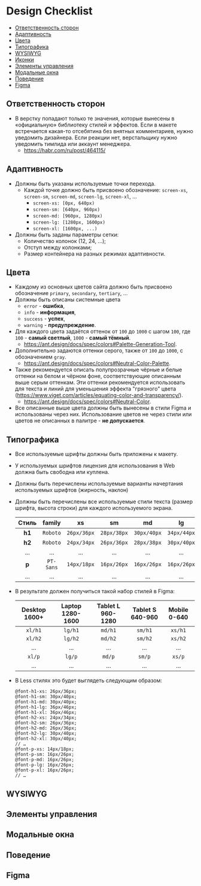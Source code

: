 # Design Checklist

- [Ответственность сторон](#ответственность-сторон)
- [Адаптивность](#адаптивность)
- [Цвета](#цвета)
- [Типографика](#типографика)
- [WYSIWYG](#wysiwyg)
- [Иконки](#иконки)
- [Элементы управления](#элементы-управления)
- [Модальные окна](#модальные-окна)
- [Поведение](#поведение)
- [Figma](#figma)

## Ответственность сторон

- В верстку попадают только те значения, которые вынесены в «официальную» библиотеку стилей и эффектов. Если в макете встречается какая-то отсебятина без внятных комментариев, нужно уведомить дизайнера. Если реакции нет, верстальщику нужно уведомить тимлида или аккаунт менеджера.
  - https://habr.com/ru/post/464115/

## Адаптивность

- Должны быть указаны используемые точки перехода.
  - Каждой точке должно быть присвоено обозначение: `screen-xs`, `screen-sm`, `screen-md`, `screen-lg`, `screen-xl`, ...
    - `screen-xs: [0px, 640px)`
    - `screen-sm: [640px, 960px)`
    - `screen-md: [960px, 1280px)`
    - `screen-lg: [1280px, 1600px)`
    - `screen-xl: [1600px, ...)`
- Должны быть заданы параметры сетки:
  - Количество колонок (12, 24, ...);
  - Отступ между колонками;
  - Размер контейнера на разных режимах адаптивности.

## Цвета

- Каждому из основных цветов сайта должно быть присвоено обозначение `primary`, `secondary`, `tertiary`, …
- Должны быть описаны системные цвета
  - `error` - **ошибка**,
  - `info` - **информация**,
  - `success` - **успех**,
  - `warning` - **предупреждение**.
- Для каждого цвета задаётся оттенок от `100` до `1000` с шагом `100`, где `100` - **самый светлый**, `1000` - **самый тёмный**.
  - https://ant.design/docs/spec/colors#Palette-Generation-Tool.
- Дополнительно задаются оттенки серого, также от `100` до `1000`, с обозначением `gray`.
  - https://ant.design/docs/spec/colors#Neutral-Color-Palette.
- Также рекомендуется описать полупрозрачные чёрные и белые оттенки на белом и чёрном фоне, соответствующие описанным выше серым оттенкам. Эти оттенки рекомендуется использовать для текста и линий для уменьшения эффекта "грязного" цвета (https://www.viget.com/articles/equating-color-and-transparency/).
  - https://ant.design/docs/spec/colors#Neutral-Color.
- Все описанные выше цвета должны быть вынесены в стили Figma и использованы через них. Использование цветов не через стили или цветов не описанных в палитре - **не допускается**.

## Типографика

- Все используемые шрифты должны быть приложены к макету.
- У используемых шрифтов лицензия для использования в Web должна быть свободна или куплена.
- Должны быть перечислены используемые варианты начертания используемых шрифтов (жирность, наклон)
- Должны быть перечислены все используемые стили текста (размер шрифта, высота строки) для каждого используемого экрана.

  |   Стиль   |   family  |      xs     |      sm     |      md     |      lg     |      xl     |
  |:---------:|:---------:|:-----------:|:-----------:|:-----------:|:-----------:|:-----------:|
  |   **h1**  |  `Roboto` | `26px/36px` | `28px/38px` | `30px/40px` | `34px/44px` | `36px/46px` |
  |   **h2**  |  `Roboto` | `24px/34px` | `26px/36px` | `28px/38px` | `30px/40px` | `32px/42px` |
  |    ...    |    ...    |     ...     |     ...     |     ...     |     ...     |     ...     |
  |   **p**   | `PT-Sans` | `14px/18px` | `16px/26px` | `16px/26px` | `16px/26px` | `16px/26px` |
  |    ...    |    ...    |     ...     |     ...     |     ...     |     ...     |     ...     |

- В результате должен получиться такой набор стилей в Figma:

  | Desktop 1600+ | Laptop 1280-1600 | Tablet L 960-1280 | Tablet S 640-960 | Mobile 0-640 |
  |:-------------:|:----------------:|:-----------------:|:----------------:|:------------:|
  |    `xl/h1`    |      `lg/h1`     |      `md/h1`      |      `sm/h1`     |    `xs/h1`   |
  |    `xl/h2`    |      `lg/h2`     |      `md/h2`      |      `sm/h2`     |    `xs/h2`   |
  |      ...      |        ...       |        ...        |        ...       |      ...     |
  |     `xl/p`    |      `lg/p`      |       `md/p`      |      `sm/p`      |    `xs/p`    |
  |      ...      |        ...       |        ...        |        ...       |      ...     |

- В Less стилях это будет выглядеть следующим образом:

  ```less
  @font-h1-xs: 26px/36px;
  @font-h1-sm: 30px/40px;
  @font-h1-md: 30px/40px;
  @font-h1-lg: 36px/46px;
  @font-h1-xl: 36px/46px;
  @font-h2-xs: 24px/34px;
  @font-h2-sm: 26px/36px;
  @font-h2-md: 26px/36px;
  @font-h2-lg: 30px/40px;
  @font-h2-xl: 30px/40px;
  // …
  @font-p-xs: 14px/18px;
  @font-p-sm: 16px/26px;
  @font-p-md: 16px/26px;
  @font-p-lg: 16px/26px;
  @font-p-xl: 16px/26px;
  // …
  ```
## WYSIWYG

## Элементы управления

## Модальные окна

## Поведение

## Figma
